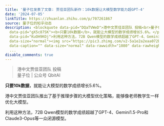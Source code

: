 ```yaml
---
title: '量子位发表了文章: 贾佳亚团队新作：10k数据让大模型数学能力超GPT-4'
date: '2024-07-05'
linkTitle: https://zhuanlan.zhihu.com/p/707261867
source: 量子位的知乎动态
description: <blockquote data-pid="DQaTVWeD">港中文贾佳亚团队 投稿<br>量子位 | 公众号 QbitAI</blockquote><p
  data-pid="gX5c87SK"><b>只要10k数据</b>，就能让大模型的数学成绩增长5.6%。</p><p data-pid="5M_GwzNs">港中文贾佳亚团队推出了基于推理步骤的大模型优化策略，能够像老师教学生一样优化大模型。</p><p
  data-pid="KuOH9KOj">利用这种方法，72B Qwen模型的数学成绩超越了GPT-4、Gemini1.5-Pro和Claude3-Opus等一众闭源模型。</p><figure
  data-size="normal"><img src="https://pic3.zhimg.com/v2-5a1e2a2eaa072b00c17c75f05ac9d242.jpg"
  data-caption="" data-size="normal" data-rawwidth="1080" data-rawheight="703" class="origin_image
  ...
disable_comments: true
---
```

<blockquote data-pid="DQaTVWeD">港中文贾佳亚团队 投稿<br>量子位 | 公众号 QbitAI</blockquote><p data-pid="gX5c87SK"><b>只要10k数据</b>，就能让大模型的数学成绩增长5.6%。</p><p data-pid="5M_GwzNs">港中文贾佳亚团队推出了基于推理步骤的大模型优化策略，能够像老师教学生一样优化大模型。</p><p data-pid="KuOH9KOj">利用这种方法，72B Qwen模型的数学成绩超越了GPT-4、Gemini1.5-Pro和Claude3-Opus等一众闭源模型。</p><figure data-size="normal"><img src="https://pic3.zhimg.com/v2-5a1e2a2eaa072b00c17c75f05ac9d242.jpg" data-caption="" data-size="normal" data-rawwidth="1080" data-rawheight="703" class="origin_image ...